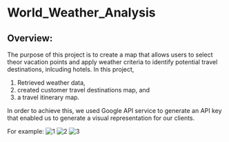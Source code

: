 # World_Weather_Analysis
## Overview:
The purpose of this project is to create a map that allows users to select theor vacation points and apply weather criteria to identify potential travel destinations, inlcuding hotels. 
In this project,
1. Retrieved weather data,
2. created customer travel destinations map, and
3. a travel itinerary map.

In order to achieve this, we used Google API service to generate an API key that enabled us to generate a visual representation for our clients.

For example:
![1](https://user-images.githubusercontent.com/100887673/163720955-232e71bf-cc18-48ac-9746-38bd0b142781.png)
![2](https://user-images.githubusercontent.com/100887673/163720958-bf0f588a-8602-45b2-bcb7-5286784cf97d.png)
![3](https://user-images.githubusercontent.com/100887673/163720965-0d1a3ecf-2beb-47fd-a9b1-5dd04997379c.png)
